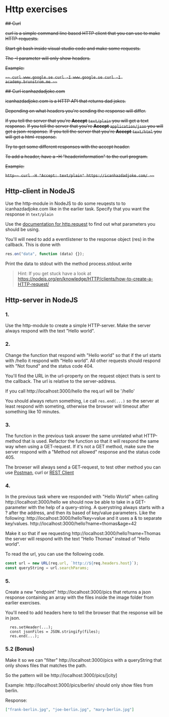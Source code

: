 # Http exercises

~~## Curl~~

~~curl is a simple command line based HTTP client that you can use to make HTTP-requests.~~

~~Start git bash inside visual studio code and make some requests.~~

~~The -I parameter will only show headers.~~

~~Example:~~

~~```~~
curl www.google.se
curl -I www.google.se
curl -I academy.brunstrom.me
~~```~~

~~## Curl icanhazdadjoke.com~~

~~icanhazdadjoke.com is a HTTP API that returns dad jokes.~~

~~Depending on what headers you're sending the response will differ.~~

~~If you tell the server that you're **Accept** `text/plain` you will get a text response.~~
~~If you tell the server that you're **Accept** `application/json` you will get a json-response.~~
~~If you tell the server that you're **Accept** `text/html` you will get a html-response.~~

~~Try to get some different responses with the accept header.~~

~~To add a header, have a -H "headerinformation" to the curl program.~~

~~Example:~~

~~```http~~
curl -H "Accept: text/plain" https://icanhazdadjoke.com/
~~```~~

## Http-client in NodeJS

Use the http-module in NodeJS to do some reuqests to to icanhazdadjoke.com like in the earlier task. Specify that you want the response in `text/plain`

Use the [documentation for http.request](https://nodejs.org/dist/latest-v14.x/docs/api/http.html#http_http_request_options_callback) to find out what parameters you should be using.

You'll will need to add a eventlistener to the response object (res) in the callback. This is done with

```javascript
res.on("data", function (data) {});
```

Print the data to stdout with the method process.stdout.write

> Hint: If you get stuck have a look at https://nodejs.org/en/knowledge/HTTP/clients/how-to-create-a-HTTP-request/

## Http-server in NodeJS

### 1.

Use the http-module to create a simple HTTP-server. Make the server always respond with the text "Hello world".

### 2.

Change the function that respond with "Hello world" so that if the url starts with /hello it respond with "Hello world". All other requests should respond with "Not found" and the status code 404.

You'll find the URL in the url-property on the request object thats is sent to the callback. The url is relative to the server-address.

If you call http://localhost:3000/hello the req.url will be '/hello'

You should always return something, i.e call `res.end(...)` so the server at least respond with someting, otherwise the browser will timeout after something like 10 minutes.

### 3.

The function in the previous task answer the same unrelated what HTTP-method that is used. Refactor the function so that it will respond the same way when using a GET-request. If it's not a GET method, make sure the server respond with a "Method not allowed" response and the status code 405.

The browser will always send a GET-request, to test other method you can use [Postman](https://www.postman.com/downloads/), curl or [REST Client](https://marketplace.visualstudio.com/items?itemName=humao.rest-client)

### 4.

In the previous task where we responded with "Hello World" when calling http://localhost:3000/hello we should now be able to take in a GET-parameter with the help of a query-string. A querystring always starts with a ? after the address, and then its based of key/value parameters. Like the following: http://localhost:3000/hello?key=value and it uses a & to separate key/values. http://localhost:3000/hello?name=thomas&age=42

Make it so that if we requesting http://localhost:3000/hello?name=Thomas the server will respond with the text "Hello Thomas" instead of "Hello world".

To read the url, you can use the following code.

```javascript
const url = new URL(req.url, `http://${req.headers.host}`);
const queryString = url.searchParams;
```

### 5.

Create a new "endpoint" http://localhost:3000/pics that returns a json response containing an array with the files inside the image folder from earlier exercises.

You'll need to add headers here to tell the browser that the response will be in json.

```
  res.setHeader(...);
  const jsonFiles = JSON.stringify(files);
  res.end(...);
```

### 5.2 (Bonus)

Make it so we can "filter" http://localhost:3000/pics with a queryString that only shows files that matches the path.

So the pattern will be http://localhost:3000/pics/[city]

Example: http://localhost:3000/pics/berlin/ should only show files from berlin.

Response:

```json
["frank-berlin.jpg", "joe-berlin.jpg", "mary-berlin.jpg"]
```

